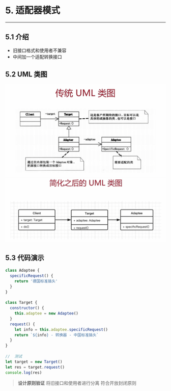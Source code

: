 # 5. 适配器模式

---

## 5.1 介绍

- 旧接口格式和使用者不兼容
- 中间加一个适配转换接口

## 5.2 UML 类图

![传统UML类图](./images/传统UML类图2.png)
![简化后的UML类图](images/简化后的UML类图2.png)

## 5.3 代码演示

```js
class Adaptee {
  specificRequest() {
    return '德国标准插头'
  }
}

class Target {
  constructor() {
    this.adaptee = new Adaptee()
  }
  request() {
    let info = this.adaptee.specificRequest()
    return `${info} - 转换器 - 中国标准插头`
  }
}

//  测试
let target = new Target()
let res = target.request()
console.log(res)
```

> **设计原则验证**
> 将旧接口和使用者进行分离
> 符合开放封闭原则
